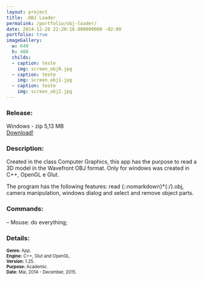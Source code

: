 ```yaml
---
layout: project
title: .OBJ Loader
permalink: /portfolio/obj-loader/
date: 2014-12-26 22:20:16.000000000 -02:00
portfolio: true
imageGallery:
  w: 640
  h: 480
  childs:
  - caption: teste
    img: screen_obj0.jpg
  - caption: teste
    img: screen_obj1.jpg
  - caption: teste
    img: screen_obj2.jpg
---
```


 <span/>

### Release:

<div class="box">
Windows - zip 5,13 MB
<a href="https://dl.dropboxusercontent.com/u/90839850/Games/OBJ%20Loader.zip" target="_blank">
<div class="box-link">
Download!
</div>
</a>
</div>

### Description:

Created in the class Computer Graphics, this app has the purpose to read a 3D model in the Wavefront OBJ format.
Only for windows was created in C++, OpenGL e Glut.

The program has the following features:
read {::nomarkdown}*{:/}.obj,
camera manipulation,
windows dialog and
select and remove object parts.

### Commands:

– Mouse: do everything;

### Details:
<p style="font-size:0.8em">
<strong>Genre:</strong> App.<br>
<strong>Engine:</strong> C++, Glut and OpenGL.<br>
<strong>Version:</strong> 1.25.<br>
<strong>Purpose:</strong> Academic.<br>
<strong>Date:</strong> Mai, 2014 - December, 2015.<br>
</p>
